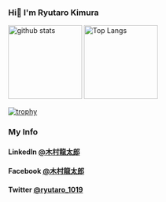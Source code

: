 ### Hi👋  I'm Ryutaro Kimura

<p align="left"> 
  <img alt="github stats" height="150px" src="https://github-readme-stats.vercel.app/api?username=ryutaro-kimura&theme=onedark&show_icons=ture" />
  <img alt="Top Langs" height="150px" src="https://github-readme-stats.vercel.app/api/top-langs/?username=ryutaro-kimura&layout=compact&show_icons=true&theme=onedark" />
</p>

[![trophy](https://github-profile-trophy.vercel.app/?username=ryutaro-kimura&theme=onedark&column=7
)](https://github.com/ryo-ma/github-profile-trophy)

### My Info
#### LinkedIn [@木村龍太郎](https://www.linkedin.com/in/%E9%BE%8D%E5%A4%AA%E9%83%8E-%E6%9C%A8%E6%9D%91-5610a5226/)
#### Facebook [@木村龍太郎](https://www.facebook.com/ryutaro.kimura.1238)
#### Twitter [@ryutaro_1019](https://twitter.com/ryutaro_1019)

<!--
**ryutaro-kimura/ryutaro-kimura** is a ✨ _special_ ✨ repository because its `README.md` (this file) appears on your GitHub profile.

Here are some ideas to get you started:

- 🔭 I’m currently working on ...
- 🌱 I’m currently learning ...
- 👯 I’m looking to collaborate on ...
- 🤔 I’m looking for help with ...
- 💬 Ask me about ...
- 📫 How to reach me: ...
- 😄 Pronouns: ...
- ⚡ Fun fact: ...
-->
